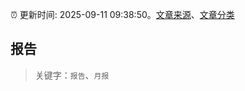 :alarm_clock: 更新时间: 2025-09-11 09:38:50。[文章来源](/README.md)、[文章分类](/TAGS.md)

## 报告


> 关键字：`报告`、`月报`



